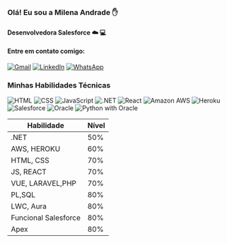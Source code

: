 ### Olá! Eu sou a Milena Andrade ✋

#### Desenvolvedora Salesforce ☁️ 💻

#### Entre em contato comigo:


[![Gmail](https://img.shields.io/badge/Gmail-D14836?style=for-the-badge&logo=gmail&logoColor=white)](mailto:milena.costandrade123456@gmail.com)    [![LinkedIn](https://img.shields.io/badge/LinkedIn-0077B5?style=for-the-badge&logo=linkedin&logoColor=white)](https://www.linkedin.com/in/milena-andrade-6ab942199/) [![WhatsApp](https://img.shields.io/badge/WhatsApp-25D366?style=for-the-badge&logo=whatsapp&logoColor=white)](https://api.whatsapp.com/send?phone=13996703463)

### Minhas Habilidades Técnicas
![HTML](https://img.shields.io/badge/HTML-239120?style=for-the-badge&logo=html5&logoColor=white) ![CSS](https://img.shields.io/badge/CSS-239120?style=for-the-badge&logo=css3&logoColor=white) ![JavaScript](https://img.shields.io/badge/JavaScript-F7DF1E?style=for-the-badge&logo=javascript&logoColor=black) ![.NET](https://img.shields.io/badge/.NET-5C2D91?style=for-the-badge&logo=.net&logoColor=white) ![React](https://img.shields.io/badge/React-20232A?style=for-the-badge&logo=react&logoColor=61DAFB) ![Amazon AWS](https://img.shields.io/badge/Amazon_AWS-FF9900?style=for-the-badge&logo=amazonaws&logoColor=white) ![Heroku](https://img.shields.io/badge/Heroku-430098?style=for-the-badge&logo=heroku&logoColor=white) ![Salesforce](https://img.shields.io/badge/Salesforce-00A1E0?style=for-the-badge&logo=Salesforce&logoColor=white) ![Oracle](https://img.shields.io/badge/Oracle-F80000?style=for-the-badge&logo=oracle&logoColor=black) ![Python with Oracle](https://img.shields.io/badge/Python%20with-Oracle-F80000?style=for-the-badge&logo=python&logoColor=black)





| Habilidade               | Nível     |
| -----------------------  | --------- |
| .NET                     | 50%       |
| AWS, HEROKU              | 60%       |
| HTML, CSS                | 70%       |
| JS, REACT                | 70%       |
| VUE, LARAVEL,PHP         | 70%       |
| PL,SQL                   | 80%       |
| LWC, Aura                | 80%       |
| Funcional Salesforce     | 80%       |
| Apex                     | 80%       |


